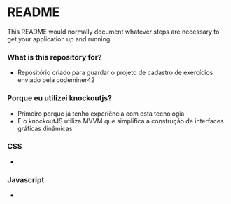 # README #

This README would normally document whatever steps are necessary to get your application up and running.

### What is this repository for? ###

* Repositório criado para guardar o projeto de cadastro de exercícios enviado pela codeminer42

### Porque eu utilizei knockoutjs? ###

* Primeiro porque já tenho experiência com esta tecnologia 
* E o knockoutJS utiliza MVVM que simplifica a construção de interfaces gráficas dinâmicas

### CSS ###

* 

### Javascript ###

* 